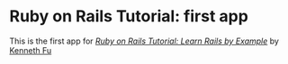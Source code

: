 # Ruby on Rails Tutorial: first app

This is the first app for [*Ruby on Rails Tutorial: Learn Rails by Example*](http://railstutorial.org/)
by [Kenneth Fu](http://kennf.blogspot.com/)